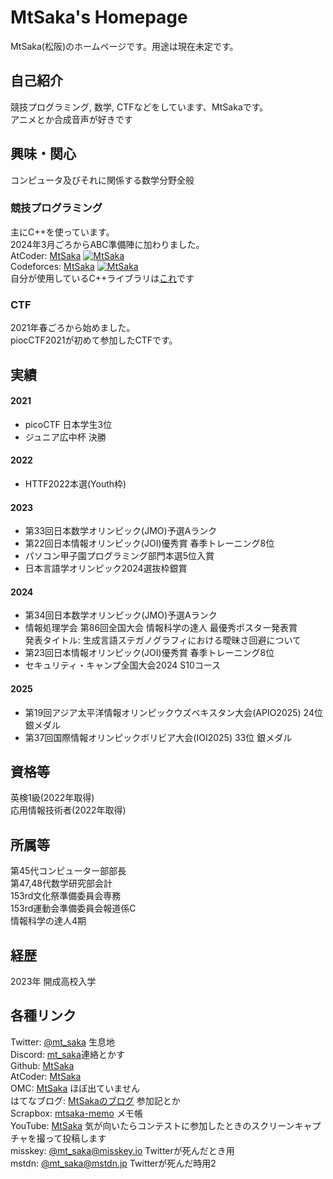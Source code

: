 # MtSaka's Homepage

MtSaka(松阪)のホームページです。用途は現在未定です。

## 自己紹介

競技プログラミング, 数学, CTFなどをしています、MtSakaです。<br>
アニメとか合成音声が好きです<br>

## 興味・関心

コンピュータ及びそれに関係する数学分野全般<br>

### 競技プログラミング

主にC++を使っています。<br>
2024年3月ごろからABC準備陣に加わりました。<br>
AtCoder: [MtSaka](https://atcoder.jp/users/MtSaka) [![MtSaka](https://img.shields.io/endpoint?url=https%3A%2F%2Fatcoder-badges.now.sh%2Fapi%2Fatcoder%2Fjson%2FMtSaka)](https://atcoder.jp/users/MtSaka)<br>
Codeforces: [MtSaka](https://codeforces.com/profile/MtSaka) [![MtSaka](https://img.shields.io/endpoint?url=https%3A%2F%2Fatcoder-badges.now.sh%2Fapi%2Fcodeforces%2Fjson%2FMtSaka)](https://codeforces.com/profile/MtSaka)<br>
自分が使用しているC++ライブラリは[これ](https://mtsaka.github.io/library/)です<br>


### CTF

2021年春ごろから始めました。<br>
piocCTF2021が初めて参加したCTFです。<br>

## 実績

#### 2021

- picoCTF 日本学生3位<br>
- ジュニア広中杯 決勝<br>
  
#### 2022

- HTTF2022本選(Youth枠)<br>

#### 2023

- 第33回日本数学オリンピック(JMO)予選Aランク<br>
- 第22回日本情報オリンピック(JOI)優秀賞 春季トレーニング8位<br>
- パソコン甲子園プログラミング部門本選5位入賞<br>
- 日本言語学オリンピック2024選抜枠銀賞<br>

#### 2024

- 第34回日本数学オリンピック(JMO)予選Aランク<br>
- 情報処理学会 第86回全国大会 情報科学の達人 最優秀ポスター発表賞<br>
  発表タイトル: 生成言語ステガノグラフィにおける曖昧さ回避について<br>
- 第23回日本情報オリンピック(JOI)優秀賞 春季トレーニング8位<br>
- セキュリティ・キャンプ全国大会2024 S10コース<br>

#### 2025
- 第19回アジア太平洋情報オリンピックウズベキスタン大会(APIO2025) 24位 銀メダル<br>
- 第37回国際情報オリンピックボリビア大会(IOI2025) 33位 銀メダル<br>



## 資格等

英検1級(2022年取得)<br>
応用情報技術者(2022年取得)<br>

## 所属等

第45代コンピューター部部長<br>
第47,48代数学研究部会計<br>
153rd文化祭準備委員会専務<br>
153rd運動会準備委員会報道係C<br>
情報科学の達人4期<br>

## 経歴

2023年 開成高校入学<br>

## 各種リンク

Twitter: [@mt_saka](https://twitter.com/mt_saka) 生息地<br>
Discord: [mt_saka](https://discordapp.com/users/785139839551930368)連絡とかす<br>
Github: [MtSaka](https://github.com/MtSaka) <br>
AtCoder: [MtSaka](https://atcoder.jp/users/MtSaka) <br>
OMC: [MtSaka](https://onlinemathcontest.com/users/MtSaka) ほぼ出ていません<br>
はてなブログ: [MtSakaのブログ](https://mt-saka.hatenablog.com/) 参加記とか<br>
Scrapbox: [mtsaka-memo](https://scrapbox.io/mtsaka-memo/) メモ帳<br>
YouTube: [MtSaka](https://www.youtube.com/@mt_saka) 気が向いたらコンテストに参加したときのスクリーンキャプチャを撮って投稿します<br>
misskey: [@mt_saka@misskey.io](https://misskey.io/@mt_saka) Twitterが死んだとき用<br>
mstdn: [@mt_saka@mstdn.jp](https://mstdn.jp/web/@mt_saka) Twitterが死んだ時用2<br>